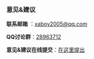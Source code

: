 ### 意见&建议

**联系邮箱** ：xaboy2005@qq.com

**QQ讨论群**：[28963712](https://jq.qq.com/?_wv=1027&k=54aKUVw)

**意见&建议在线提交**：[在这里提出](https://github.com/xaboy/form-create/issues/new)
